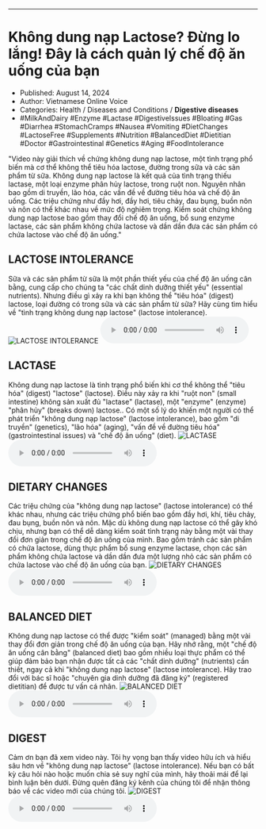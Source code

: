 
---

# Không dung nạp Lactose? Đừng lo lắng! Đây là cách quản lý chế độ ăn uống của bạn

- Published: August 14, 2024
- Author: Vietnamese Online Voice
- Categories: Health / Diseases and Conditions / **Digestive diseases**
- #MilkAndDairy #Enzyme #Lactase #DigestiveIssues #Bloating #Gas #Diarrhea #StomachCramps #Nausea #Vomiting #DietChanges #LactoseFree #Supplements #Nutrition #BalancedDiet #Dietitian #Doctor #Gastrointestinal #Genetics #Aging #FoodIntolerance

"Video này giải thích về chứng không dung nạp lactose, một tình trạng phổ biến mà cơ thể không thể tiêu hóa lactose, đường trong sữa và các sản phẩm từ sữa. Không dung nạp lactose là kết quả của tình trạng thiếu lactase, một loại enzyme phân hủy lactose, trong ruột non. Nguyên nhân bao gồm di truyền, lão hóa, các vấn đề về đường tiêu hóa và chế độ ăn uống. Các triệu chứng như đầy hơi, đầy hơi, tiêu chảy, đau bụng, buồn nôn và nôn có thể khác nhau về mức độ nghiêm trọng. Kiểm soát chứng không dung nạp lactose bao gồm thay đổi chế độ ăn uống, bổ sung enzyme lactase, các sản phẩm không chứa lactose và dần dần đưa các sản phẩm có chứa lactose vào chế độ ăn uống."


## LACTOSE INTOLERANCE

Sữa và các sản phẩm từ sữa là một phần thiết yếu của chế độ ăn uống cân bằng, cung cấp cho chúng ta "các chất dinh dưỡng thiết yếu" (essential nutrients). Nhưng điều gì xảy ra khi bạn không thể "tiêu hóa" (digest) lactose, loại đường có trong sữa và các sản phẩm từ sữa? Hãy cùng tìm hiểu về "tình trạng không dung nạp lactose" (lactose intolerance).
![LACTOSE INTOLERANCE](https://http-archiver-apis-production-80.schnworks.com/storage/images/transitions/2024-08-14/transition-21968788784-Montserrat-Black-283593.jpg)
<audio controls>
    <source src="https://http-archiver-apis-production-80.schnworks.com/storage/storage/audio/file-15697772503.mp3" type="audio/mpeg">
</audio>



## LACTASE

Không dung nạp lactose là tình trạng phổ biến khi cơ thể không thể "tiêu hóa" (digest) "lactose" (lactose). Điều này xảy ra khi "ruột non" (small intestine) không sản xuất đủ "lactase" (lactase), một "enzyme" (enzyme) "phân hủy" (breaks down) lactose.. Có một số lý do khiến một người có thể phát triển "không dung nạp lactose" (lactose intolerance), bao gồm "di truyền" (genetics), "lão hóa" (aging), "vấn đề về đường tiêu hóa" (gastrointestinal issues) và "chế độ ăn uống" (diet).
![LACTASE](https://http-archiver-apis-production-80.schnworks.com/storage/images/transitions/2024-08-14/transition-51061712591-Montserrat-Black-880E4F.jpg)
<audio controls>
    <source src="https://http-archiver-apis-production-80.schnworks.com/storage/storage/audio/file-36956217559.mp3" type="audio/mpeg">
</audio>



## DIETARY CHANGES

Các triệu chứng của "không dung nạp lactose" (lactose intolerance) có thể khác nhau, nhưng các triệu chứng phổ biến bao gồm đầy hơi, khí, tiêu chảy, đau bụng, buồn nôn và nôn. Mặc dù không dung nạp lactose có thể gây khó chịu, nhưng bạn có thể dễ dàng kiểm soát tình trạng này bằng một vài thay đổi đơn giản trong chế độ ăn uống của mình. Bao gồm tránh các sản phẩm có chứa lactose, dùng thực phẩm bổ sung enzyme lactase, chọn các sản phẩm không chứa lactose và dần dần đưa một lượng nhỏ các sản phẩm có chứa lactose vào chế độ ăn uống của bạn.
![DIETARY CHANGES](https://http-archiver-apis-production-80.schnworks.com/storage/images/transitions/2024-08-14/transition-50053872162-Montserrat-Bold-880E4F.jpg)
<audio controls>
    <source src="https://http-archiver-apis-production-80.schnworks.com/storage/storage/audio/file-50556616106.mp3" type="audio/mpeg">
</audio>



## BALANCED DIET

Không dung nạp lactose có thể được "kiểm soát" (managed) bằng một vài thay đổi đơn giản trong chế độ ăn uống của bạn. Hãy nhớ rằng, một "chế độ ăn uống cân bằng" (balanced diet) bao gồm nhiều loại thực phẩm có thể giúp đảm bảo bạn nhận được tất cả các "chất dinh dưỡng" (nutrients) cần thiết, ngay cả khi "không dung nạp lactose" (lactose intolerance). Hãy trao đổi với bác sĩ hoặc "chuyên gia dinh dưỡng đã đăng ký" (registered dietitian) để được tư vấn cá nhân.
![BALANCED DIET](https://http-archiver-apis-production-80.schnworks.com/storage/images/transitions/2024-08-14/transition--1357447340-Montserrat-Regular-283593.jpg)
<audio controls>
    <source src="https://http-archiver-apis-production-80.schnworks.com/storage/storage/audio/file-58028295199.mp3" type="audio/mpeg">
</audio>



## DIGEST

Cảm ơn bạn đã xem video này. Tôi hy vọng bạn thấy video hữu ích và hiểu sâu hơn về "không dung nạp lactose" (lactose intolerance). Nếu bạn có bất kỳ câu hỏi nào hoặc muốn chia sẻ suy nghĩ của mình, hãy thoải mái để lại bình luận bên dưới. Đừng quên đăng ký kênh của chúng tôi để nhận thông báo về các video mới của chúng tôi.
![DIGEST](https://http-archiver-apis-production-80.schnworks.com/storage/images/transitions/2024-08-14/transition-5103876484-Montserrat-ExtraBold-673AB7.jpg)
<audio controls>
    <source src="https://http-archiver-apis-production-80.schnworks.com/storage/storage/audio/file-7304961666.mp3" type="audio/mpeg">
</audio>

